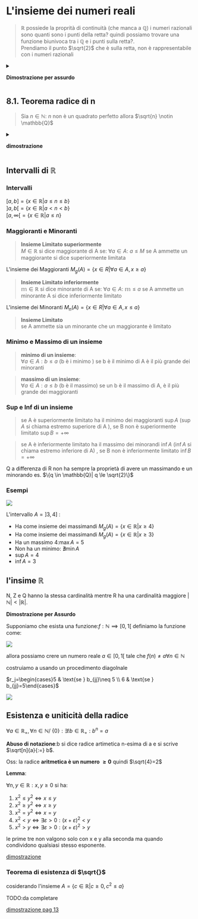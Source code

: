 
# L'insieme dei numeri reali

> $\mathbb{R}$ possiede la proprità di continuità (che manca a $\mathbb{Q}$)
i numeri razionali sono quanti sono i punti della retta? quindi possiamo trovare una funzione biunivoca tra i $\mathbb{Q}$ e i punti sulla retta?.  
Prendiamo il punto $\sqrt{2}$ che è sulla retta, non è rappresentabile con i numeri razionali


<details>
<summary>

**Dimostrazione per assurdo**
</summary>

Assumiamo $\sqrt{2} \in \mathbb{Q}$ Quindi:  
$\exists m,n \in \mathbb{N} | \sqrt{2} = \frac{m}{n}$

Supponiamo che la frazione sia ridotta ai minimi termini: $MCD(m,n)=1$

$\sqrt{2} = \frac{m}{n}$  
$2 = \frac{m^2}{n^2}$   
$2n^2 = m^2$   

allora $m^2$ è pari quindi $\exists m_1 \in \mathbb{N}: m=2m_1$

$2n^2 = (2m_1)^2$   
$n^2 = 2(m_1)^2$   

$n^2$ è pari ma  $MCD(m,n)=1$ quindi è impossibile
</details>



## 8.1. Teorema radice di n

> Sia $n \in \mathbb{N}$: $n$ non è un quadrato perfetto allora $\sqrt{n} \notin \mathbb{Q}$

<details>
<summary>

**dimostrazione**
</summary>


Lemma: $m,n,l \in \mathbb{N}$  tali che $MCD(l,m)=1$ allora se $l | m \times n \implies l | n$


supponiamo che $\sqrt{n} \in \mathbb{Q} \implies \exists p,q \in N: \sqrt{n}=\frac{p}{q}$ dove $MCD(p,q)=1$

$n=\frac{p^2}{q^2}$  
$nq^2=p^2$  

essendo che p e q sono primi tra loro allora $p^2$ divide $q^2n$ e quindi dall'lemma $p^2$ divide $n$  

quindi $\exists v \in \mathbb{N}: n = p^2v$

allora riscriviamo $q^2p^2v=p^2$ allora $q^2v=1$

Essendo $q^2 , v \in \mathbb{N}$ allora $v=1$

allora $n=p^2$ n è un quadrato perfetto


</details>

## Intervalli di $\mathbb{R}$


### Intervalli
$[a,b]=\{x \in \mathbb{R} | a \leq n\leq b\}$  
$]a,b[=\{x \in \mathbb{R} | a < n < b\}$  
$[a, \infty [=\{x \in \mathbb{R} | a \le n\}$  


### Maggioranti e Minoranti

> **Insieme Limitato superiormente**   
> $M \in \mathbb{R}$ si dice maggiorante di A se:
> $\forall a \in A$:  $a \leq M$
> se A ammette un maggiorante si dice superiormente limitata

L'insieme dei Maggioranti $M_g(A)=\{x\in R|\forall a \in A, x \geq a\}$

> **Insieme Limitato inferiormente**   
> $\mathbb{m} \in \mathbb{R}$ si dice minorante di A se:
> $\forall a \in A$: $\mathbb{m} \leq a$
> se A ammette un minorante A si dice inferiormente limitato

L'insieme dei Minoranti $M_n(A)=\{x\in R|\forall a \in A, x \leq a\}$

> **Insieme Limitato**  
> se A ammette sia un minorante che un maggiorante è limitato

### Minimo e Massimo di un insieme

> **minimo di un insieme**:  
$\forall a \in A : b \leq a$ (b è i minimo )
> se b è il minimo di A è il più grande dei minoranti

> **massimo di un insieme**:  
> $\forall a \in A : a \leq b$ (b è il massimo)
> se un b è il massimo di A, è il più grande dei maggioranti



### Sup e Inf di un insieme

> se A è superiormente limitato ha il minimo dei maggioranti $\sup A$ ($\sup A$ si chiama estremo superiore di A ), se B non è superiormente limitato  $\sup B= +\infty$

> se A è inferiormente limitato ha il massimo dei minorandi $\inf A$ ($\inf A$ si chiama estremo inferiore  di A)
, se B non è inferiormente limitato  $\inf B= +\infty$ 


Q a differenza di R non ha sempre la proprietà di avere un massimando e un minorando es. $\{q \in \mathbb{Q}| q \le \sqrt{2}\}$

### Esempi

![](../img/minimax.png)

L'intervallo $A = ]3,4]$ :
- Ha come insieme dei massimandi $M_g(A)=\{x \in \mathbb{R}| x \geq 4\}$
- Ha come insieme dei massimandi $M_g(A)=\{x \in \mathbb{R}| x \geq 3\}$
- Ha un massimo 4:$\max A = 5$
- Non ha un minimo: $\nexists \min A$
- $\sup A= 4$
- $\inf A= 3$



## l'insime $\mathbb{R}$

N, Z e Q hanno la stessa cardinalità mentre R ha una cardinalità maggiore $|\mathbb{N}|<|\mathbb{R}|$.

**Dimostrazione per Assurdo**

Supponiamo che esista una funzione:$f:\mathbb{N} \implies [0,1[$ 
definiamo la funzione come:

![](../img/NtoR.png)

allora possiamo crere un numero reale $a \in [0,1[$ tale che $f(n)\neq a \forall n \in \mathbb{N}$

costruiamo a usando un procedimento diagolnale

$r_j=\begin{cases}5 & \text{se } b_{jj}\neq 5 \\ 6 & \text{se } b_{jj}=5\end{cases}$

![](../img/NtoRnot.png)

## Esistenza e uniticità della radice

$\forall a \in \mathbb{R_{+}}, \forall n \in \mathbb{N} /\ \{0\} : \exists! b \in \mathbb{R_{+}} : b^n=a$


**Abuso di notazione**:b si dice radice artimetica n-esima di a e si scrive $\sqrt[n]{a}{:=} b$.

Oss: la radice **aritmetica è un numero $\ge 0$** quindi $\sqrt{4}=2$


**Lemma**:

$\forall n,y \in \mathbb{R}: x,y \ge 0$
si ha:
1. $x^2 \le y^2 \iff x \le  y$
2. $x^2 \ge y^2 \iff x \ge y$
3. $x^2 = y^2 \iff x = y$
4. $x^2 < y \iff \exists \varepsilon > 0: (x+\varepsilon)^2 < y$
5. $x^2 > y \iff \exists \varepsilon > 0: (x+\varepsilon)^2 > y$

le prime tre non valgono solo con x e y alla seconda ma quando condividono qualsiasi stesso esponente.


[dimostrazione](https://virtuale.unibo.it/pluginfile.php/1024181/mod_resource/content/3/11%20Ottobre%202021.pdf)
### Teorema di esistenza di $\sqrt{}$

cosiderando l'insieme $A = \{c \in \mathbb{R} | c \ge 0 , c^2 \le a\}$


TODO:da completare

[dimostrazione pag 13](https://virtuale.unibo.it/pluginfile.php/1024181/mod_resource/content/3/11%20Ottobre%202021.pdf)